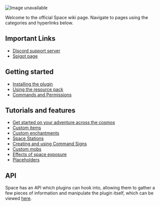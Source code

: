 ![Image unavailable](https://i.imgur.com/7IlFkNs.png)

Welcome to the official Space wiki page. Navigate to pages using the categories and hyperlinks below.

## Important Links

* [Discord support server](https://discord.com/invite/XR8bbm6)
* [Spigot page](https://www.spigotmc.org/resources/space.59572/)

## Getting started

* [Installing the plugin](Installation)
* [Using the resource pack](Resource-pack)
* [Commands and Permissions](Commands-and-Permissions)

## Tutorials and features

* [Get started on your adventure across the cosmos](Starting-guide)
* [Custom items](Custom-Items)
* [Custom enchantments](Custom-Enchantments)
* [Space Stations](Space-Station)
* [Creating and using Command Signs](Command-Signs)
* [Custom mobs](Custom-Mobs)
* [Effects of space exposure](Effects-of-Space-Exposure)
* [Placeholders](Placeholders)

## API

Space has an API which plugins can hook into, allowing them to gather a few pieces of information and manipulate the plugin itself, which can be viewed [here](API).
